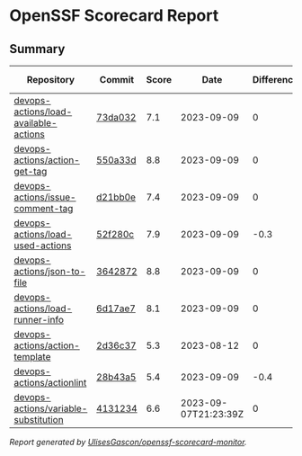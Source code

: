 # OpenSSF Scorecard Report

## Summary

| Repository | Commit | Score | Date | Difference | Report Link | StepSecurity Link |
| -- | -- | -- | -- | -- | -- | -- |
| [devops-actions/load-available-actions](https://github.com/devops-actions/load-available-actions) | [73da032](https://github.com/devops-actions/load-available-actions/commit/73da032f0208480b17afc4465ffba6f0ec487217) | 7.1 | 2023-09-09 | 0 | [Full Report](https://deps.dev/project/github/devops-actions%2Fload-available-actions) | [Fix it](http://app.stepsecurity.io/securerepo?repo=devops-actions/load-available-actions) |
| [devops-actions/action-get-tag](https://github.com/devops-actions/action-get-tag) | [550a33d](https://github.com/devops-actions/action-get-tag/commit/550a33d3220aa561a05813d8c60e773d9a5f88da) | 8.8 | 2023-09-09 | 0 | [Full Report](https://deps.dev/project/github/devops-actions%2Faction-get-tag) | [Fix it](http://app.stepsecurity.io/securerepo?repo=devops-actions/action-get-tag) |
| [devops-actions/issue-comment-tag](https://github.com/devops-actions/issue-comment-tag) | [d21bb0e](https://github.com/devops-actions/issue-comment-tag/commit/d21bb0e9302d4ab3c0083ffff8e4b42c49a925c1) | 7.4 | 2023-09-09 | 0 | [Full Report](https://deps.dev/project/github/devops-actions%2Fissue-comment-tag) | [Fix it](http://app.stepsecurity.io/securerepo?repo=devops-actions/issue-comment-tag) |
| [devops-actions/load-used-actions](https://github.com/devops-actions/load-used-actions) | [52f280c](https://github.com/devops-actions/load-used-actions/commit/52f280c999c35b32bccd70086fcd3119a554ebe8) | 7.9 | 2023-09-09 | -0.3 | [Full Report](https://deps.dev/project/github/devops-actions%2Fload-used-actions) | [Fix it](http://app.stepsecurity.io/securerepo?repo=devops-actions/load-used-actions) |
| [devops-actions/json-to-file](https://github.com/devops-actions/json-to-file) | [3642872](https://github.com/devops-actions/json-to-file/commit/36428725b66e547966020ef54ac4c6e573f7d8e6) | 8.8 | 2023-09-09 | 0 | [Full Report](https://deps.dev/project/github/devops-actions%2Fjson-to-file) | [Fix it](http://app.stepsecurity.io/securerepo?repo=devops-actions/json-to-file) |
| [devops-actions/load-runner-info](https://github.com/devops-actions/load-runner-info) | [6d17ae7](https://github.com/devops-actions/load-runner-info/commit/6d17ae7492082077816df6bb598331e05edca283) | 8.1 | 2023-09-09 | 0 | [Full Report](https://deps.dev/project/github/devops-actions%2Fload-runner-info) | [Fix it](http://app.stepsecurity.io/securerepo?repo=devops-actions/load-runner-info) |
| [devops-actions/action-template](https://github.com/devops-actions/action-template) | [2d36c37](https://github.com/devops-actions/action-template/commit/2d36c375d37dfe4b9bd08bacb5bae3728b201d2f) | 5.3 | 2023-08-12 | 0 | [Full Report](https://deps.dev/project/github/devops-actions%2Faction-template) | [Fix it](http://app.stepsecurity.io/securerepo?repo=devops-actions/action-template) |
| [devops-actions/actionlint](https://github.com/devops-actions/actionlint) | [28b43a5](https://github.com/devops-actions/actionlint/commit/28b43a5ac6862b14beea46e7778beca072df155f) | 5.4 | 2023-09-09 | -0.4 | [Full Report](https://deps.dev/project/github/devops-actions%2Factionlint) | [Fix it](http://app.stepsecurity.io/securerepo?repo=devops-actions/actionlint) |
| [devops-actions/variable-substitution](https://github.com/devops-actions/variable-substitution) | [4131234](https://github.com/devops-actions/variable-substitution/commit/413123478cfdef3b17f8d1f4f70ddef274d250b7) | 6.6 | 2023-09-07T21:23:39Z | 0 | [Full Report](https://deps.dev/project/github/devops-actions%2Fvariable-substitution) | [Fix it](http://app.stepsecurity.io/securerepo?repo=devops-actions/variable-substitution) |

_Report generated by [UlisesGascon/openssf-scorecard-monitor](https://github.com/UlisesGascon/openssf-scorecard-monitor)._